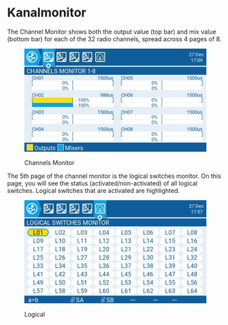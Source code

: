 # Kanalmonitor

The Channel Monitor shows both the output value (top bar) and mix value (bottom bar) for each of the 32 radio channels, spread across 4 pages of 8.

<figure><img src="../../.gitbook/assets/channelmonitor.jpg" alt=""><figcaption><p>Channels Monitor</p></figcaption></figure>

The 5th page of the channel monitor is the logical switches monitor. On this page, you will see the status (activated/non-activated) of all logical switches. Logical switches that are activated are highlighted.

<figure><img src="../../.gitbook/assets/channelmonitor2.jpg" alt=""><figcaption><p>Logical</p></figcaption></figure>
